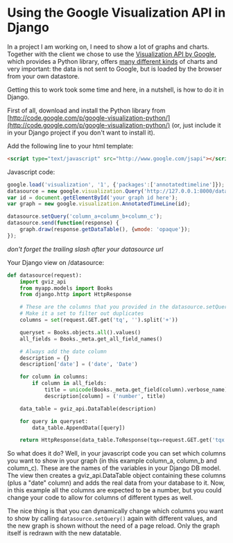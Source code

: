 # Using the Google Visualization API in Django
In a project I am working on, I need to show a lot of graphs and charts. Together with the client we chose to use the [Visualization API by Google](http://code.google.com/apis/visualization/), which provides a Python library, offers [many different kinds](http://code.google.com/apis/visualization/documentation/gallery.html) of charts and very important: the data is not sent to Google, but is loaded by the browser from your own datastore.

Getting this to work took some time and here, in a nutshell, is how to do it in Django.

First of all, download and install the Python library from [http://code.google.com/p/google-visualization-python/](http://code.google.com/p/google-visualization-python/) (or, just include it in your Django project if you don't want to install it).

Add the following line to your html template: 

```html
<script type="text/javascript" src="http://www.google.com/jsapi"></script>
```

Javascript code:

```javascript
google.load('visualization', '1', {'packages':['annotatedtimeline']});
datasource = new google.visualization.Query('http://127.0.0.1:8000/datasource/');
var id = document.getElementById('your graph id here');
var graph = new google.visualization.AnnotatedTimeLine(id);

datasource.setQuery('column_a+column_b+column_c');
datasource.send(function(response) {
    graph.draw(response.getDataTable(), {wmode: 'opaque'});
});
```

_don't forget the trailing slash after your datasource url_

Your Django view on /datasource:

```python
def datasource(request):
    import gviz_api
    from myapp.models import Books
    from django.http import HttpResponse

    # These are the columns that you provided in the datasource.setQuery() function
    # Make it a set to filter out duplicates
    columns = set(request.GET.get('tq', '').split('+'))

    queryset = Books.objects.all().values()
    all_fields = Books._meta.get_all_field_names()

    # Always add the date column
    description = {}
    description['date'] = ('date', 'Date')

    for column in columns:
        if column in all_fields:
            title = unicode(Books._meta.get_field(column).verbose_name)
            description[column] = ('number', title)

    data_table = gviz_api.DataTable(description)

    for query in queryset:
        data_table.AppendData([query])

    return HttpResponse(data_table.ToResponse(tqx=request.GET.get('tqx', '')))
```

So what does it do? Well, in your javascript code you can set which columns you want to show in your graph (in this example column_a, column_b and column_c). These are the names of the variables in your Django DB model. The view then creates a gviz_api.DataTable object containing these columns (plus a "date" column) and adds the real data from your database to it. Now, in this example all the columns are expected to be a number, but you could change your code to allow for columns of different types as well.

The nice thing is that you can dynamically change which columns you want to show by calling `datasource.setQuery()` again with different values, and the new graph is shown without the need of a page reload. Only the graph itself is redrawn with the new datatable.
